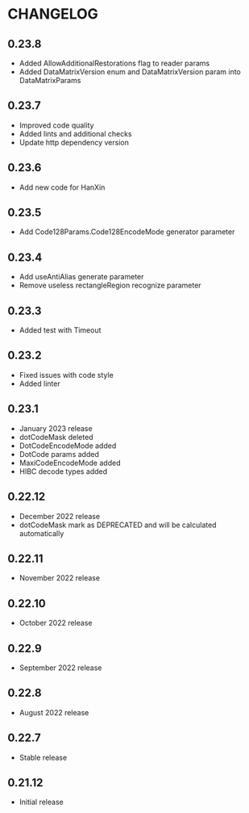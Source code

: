 # CHANGELOG

## 0.23.8

* Added AllowAdditionalRestorations flag to reader params
* Added  DataMatrixVersion enum and DataMatrixVersion param into DataMatrixParams

## 0.23.7

* Improved code quality
* Added lints and additional checks
* Update http dependency version

## 0.23.6

* Add new code for HanXin

## 0.23.5

* Add Code128Params.Code128EncodeMode generator parameter

## 0.23.4

* Add useAntiAlias generate parameter
* Remove useless  rectangleRegion recognize parameter

## 0.23.3

* Added test with Timeout

## 0.23.2

* Fixed issues with code style
* Added linter

## 0.23.1

* January 2023 release
* dotCodeMask deleted
* DotCodeEncodeMode added
* DotCode params added
* MaxiCodeEncodeMode added
* HIBC decode types added

## 0.22.12

* December 2022 release
* dotCodeMask mark as DEPRECATED and will be calculated automatically

## 0.22.11

* November 2022 release

## 0.22.10

* October 2022 release

## 0.22.9

* September 2022 release

## 0.22.8

* August 2022 release

## 0.22.7

* Stable release

## 0.21.12

* Initial release
